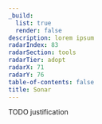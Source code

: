 ```yaml
---
_build:
  list: true
  render: false
description: lorem ipsum
radarIndex: 83
radarSection: tools
radarTier: adopt
radarX: 71
radarY: 76
table-of-contents: false
title: Sonar
---
```


TODO justification
